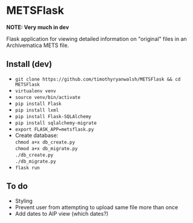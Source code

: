 # METSFlask  

**NOTE: Very much in dev**  

Flask application for viewing detailed information on "original" files in an Archivematica METS file.  

## Install (dev)
* `git clone https://github.com/timothyryanwalsh/METSFlask && cd METSFlask`  
* `virtualenv venv`  
* `source venv/bin/activate`  
* `pip install Flask`  
* `pip install lxml` 
* `pip install Flask-SQLAlchemy`  
* `pip install sqlalchemy-migrate`
* `export FLASK_APP=metsflask.py`   
* Create database:  
`chmod a+x db_create.py`  
`chmod a+x db_migrate.py`   
`./db_create.py`  
`./db_migrate.py`  
* `flask run`  

## To do
* Styling  
* Prevent user from attempting to upload same file more than once  
* Add dates to AIP view (which dates?)  
